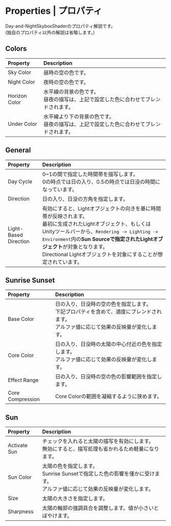 # Properties | プロパティ
Day-and-NightSkyboxShaderのプロパティ解説です。<br>
(独自のプロパティ以外の解説は省略します。)



## Colors
|Property|Description|
|:--|:--|
|Sky Color|昼時の空の色です。|
|Night Color|夜時の空の色です。|
|Horizon Color|水平線の背景の色です。<br>昼夜の描写は、上記で設定した色に合わせてブレンドされます。|
|Under Color|水平線より下の背景の色です。<br>昼夜の描写は、上記で設定した色に合わせてブレンドされます。|



## General
|Property|Description|
|:--|:--|
|Day Cycle|0~1の間で指定した時間帯を描写します。<br>0の時点では日の入り、0.5の時点では日没の時間になっています。|
|Direction|日の入り、日没の方角を指定します。|
|Light-Based Direction|有効にすると、Lightオブジェクトの向きを基に時間帯が反映されます。<br>最初に生成されたLightオブジェクト、もしくはUnityツールバーから、`Rendering -> Lighting -> Environment`内の**Sun Sourceで指定されたLightオブジェクト**が対象となります。<br>Directional Lightオブジェクトを対象にすることが想定されています。|



## Sunrise Sunset
|Property|Description|
|:--|:--|
|Base Color|日の入り、日没時の空の色を指定します。<br>下記プロパティを含めて、適度にブレンドされます。<br>アルファ値に応じて効果の反映量が変化します。|
|Core Color|日の入り、日没時の太陽の中心付近の色を指定します。<br>アルファ値に応じて効果の反映量が変化します。|
|Effect Range|日の入り、日没時の空の色の影響範囲を指定します。|
|Core Compression|Core Colorの範囲を凝縮するように狭めます。|



## Sun
|Property|Description|
|:--|:--|
|Activate Sun|チェックを入れると太陽の描写を有効にします。<br>無効にすると、描写処理も省かれるため軽量になります。|
|Sun Color|太陽の色を指定します。<br>Sunrise Sunsetで指定した色の影響を僅かに受けます。<br>アルファ値に応じて効果の反映量が変化します。|
|Size|太陽の大きさを指定します。|
|Sharpness|太陽の輪郭の強調具合を調整します。値が小さいとぼやけます。
